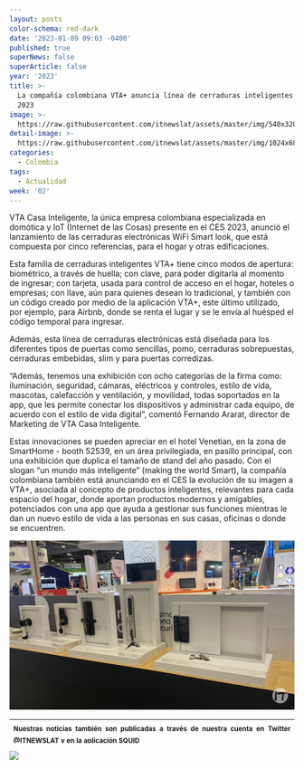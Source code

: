 ```yaml
---
layout: posts
color-schema: red-dark
date: '2023-01-09 09:03 -0400'
published: true
superNews: false
superArticle: false
year: '2023'
title: >-
  La compañía colombiana VTA+ anuncia línea de cerraduras inteligentes en el CES
  2023
image: >-
  https://raw.githubusercontent.com/itnewslat/assets/master/img/540x320/Cerradura-VTA-p.jpg
detail-image: >-
  https://raw.githubusercontent.com/itnewslat/assets/master/img/1024x680/Cerradura-VTA-g.jpg
categories:
  - Colombia
tags:
  - Actualidad
week: '02'
---
```

VTA Casa Inteligente, la única empresa colombiana especializada en domótica y IoT (Internet de las Cosas) presente en el CES 2023, anunció el lanzamiento de las cerraduras electrónicas WiFi Smart look, que está compuesta por cinco referencias, para el hogar y otras edificaciones.
 
Esta familia de cerraduras inteligentes VTA+ tiene cinco modos de apertura: biométrico, a través de huella; con clave, para poder digitarla al momento de ingresar; con tarjeta, usada para control de acceso en el hogar, hoteles o empresas; con llave, aún para quienes desean lo tradicional, y también con un código creado por medio de la aplicación VTA+, este último utilizado, por ejemplo, para Airbnb, donde se renta el lugar y se le envía al huésped el código temporal para ingresar. 

Además, esta línea de cerraduras electrónicas está diseñada para los diferentes tipos de puertas como sencillas, pomo, cerraduras sobrepuestas, cerraduras embebidas, slim y para puertas corredizas.

“Además, tenemos una exhibición con ocho categorías de la firma como: iluminación, seguridad, cámaras, eléctricos y controles, estilo de vida, mascotas, calefacción y ventilación, y movilidad, todas soportados en la app, que les permite conectar los dispositivos y administrar cada equipo, de acuerdo con el estilo de vida digital”, comentó Fernando Ararat, director de Marketing de VTA Casa Inteligente.

Estas innovaciones se pueden apreciar en el hotel Venetian, en la zona de SmartHome - booth 52539, en un área privilegiada, en pasillo principal, con una exhibición que duplica el tamaño de stand del año pasado. 
Con el slogan “un mundo más inteligente” (making the world Smart), la compañía colombiana también está anunciando en el CES la evolución de su imagen a VTA+, asociada al concepto de productos inteligentes, relevantes para cada espacio del hogar, donde aportan productos modernos y amigables, potenciados con una app que ayuda a gestionar sus funciones mientras le dan un nuevo estilo de vida a las personas en sus casas, oficinas o donde se encuentren.  

![](https://raw.githubusercontent.com/itnewslat/assets/master/img/540x320/Cerradura-VTA-p.jpg)

<table style="height: 42px;" width="569">
<tbody>
<tr>
<td style="text-align: justify;"><sub><strong>Nuestras noticias también son publicadas a través de nuestra cuenta en Twitter <a href="https://twitter.com/itnewslat?lang=es">@ITNEWSLAT</a> y en la aplicación <a href="https://squidapp.co/en/">SQUID</a></strong></sub></td>
</tr>
</tbody>
</table>

<img src="https://tracker.metricool.com/c3po.jpg?hash=56f88a41e39ab42c063cc51676587a04"/>
